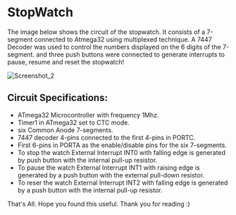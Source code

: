 # StopWatch 
The image below shows the circuit of the stopwatch. It consists of a 7-segment connected to Atmega32 using multiplexed technique.
A 7447 Decoder was used to control the numbers displayed on the 6 digits of the 7-segment. and three push buttons were connected to
generate interrupts to pause, resume and reset the stopwatch! 

![Screenshot_2](https://user-images.githubusercontent.com/100040470/190920134-c5a85554-f4bb-40b7-9d4d-8f698e7dfa29.png)

## Circuit Specifications:
- ATmega32 Microcontroller with frequency 1Mhz.
- Timer1 in ATmega32 set to CTC mode.
- six Common Anode 7-segments.
- 7447 decoder 4-pins connected to the first 4-pins in PORTC.
- First 6-pins in PORTA as the enable/disable pins for the six 7-segments.
- To stop the watch External Interrupt INT0 with falling edge is generated by push button with the internal pull-up resistor.
- To pause the watch External Interrupt INT1 with raising edge is generated by a push button with the external pull-down resistor.
- To reser the watch External Interrupt INT2 with falling edge is generated by a push button with the internal pull-up resistor.

That's All. Hope you found this useful. Thank you for reading :)
